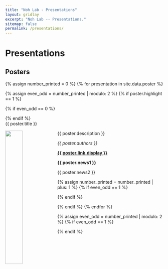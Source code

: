 ```yaml
---
title: "Noh Lab - Presentations"
layout: gridlay
excerpt: "Noh Lab -- Presentations."
sitemap: false
permalink: /presentations/
---
```


# Presentations

## Posters

<!-- (For a full list see [below](#full-list) or go to [Google Scholar](https://scholar.google.com/citations?user=Q0Z_uB8AAAAJ&hl=en), [ResearcherID](https://publons.com/researcher/1296422/seong-jin-noh/)) -->

{% assign number_printed = 0 %}
{% for presentation in site.data.poster %}

{% assign even_odd = number_printed | modulo: 2 %}
{% if poster.highlight == 1 %}

{% if even_odd == 0 %}

<div class="row">
{% endif %}
 
<div class="col-sm-6 clearfix">
  <div class="well flex-design shadow-none">
  <protit>{{ poster.title }}</protit>
  <div>
  <img src="{{ site.url }}{{ site.baseurl }}/images/propic/{{ poster.image }}" class="img-responsive" width="33%" style="float: left" />
  <p>{{ poster.description }}</p>
  <p><em>{{ poster.authors }}</em></p>
  </div>
  <p><strong><a href="{{ poster.link.url }}">{{ poster.link.display }}</a></strong></p>
  <p class="text-danger"><strong> {{ poster.news1 }}</strong></p>
  <p> {{ poster.news2 }}</p>
  </div>
</div>

{% assign number_printed = number_printed | plus: 1 %}
{% if even_odd == 1 %}

</div>
{% endif %}

{% endif %}
{% endfor %}

{% assign even_odd = number_printed | modulo: 2 %}
{% if even_odd == 1 %}

</div>
{% endif %}

<p> &nbsp; </p>

